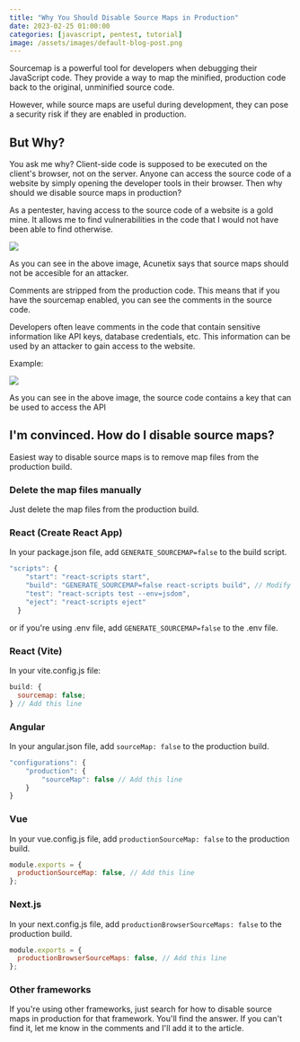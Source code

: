 ```yaml
---
title: "Why You Should Disable Source Maps in Production"
date: 2023-02-25 01:00:00
categories: [javascript, pentest, tutorial]
image: /assets/images/default-blog-post.png
---
```


Sourcemap is a powerful tool for developers when debugging their JavaScript code. They provide a way to map the minified, production code back to the original, unminified source code.

However, while source maps are useful during development, they can pose a security risk if they are enabled in production.

## But Why?

You ask me why? Client-side code is supposed to be executed on the client's browser, not on the server. Anyone can access the source code of a website by simply opening the developer tools in their browser. Then why should we disable source maps in production?

As a pentester, having access to the source code of a website is a gold mine. It allows me to find vulnerabilities in the code that I would not have been able to find otherwise.

![](https://i.imgur.com/dYd99GO.png)

As you can see in the above image, Acunetix says that source maps should not be accesible for an attacker.

Comments are stripped from the production code. This means that if you have the sourcemap enabled, you can see the comments in the source code.

Developers often leave comments in the code that contain sensitive information like API keys, database credentials, etc. This information can be used by an attacker to gain access to the website.

Example:

![](https://i.imgur.com/MAP7t9Z.png)

As you can see in the above image, the source code contains a key that can be used to access the API

## I'm convinced. How do I disable source maps?

Easiest way to disable source maps is to remove map files from the production build.

### Delete the map files manually

Just delete the map files from the production build.

### React (Create React App)

In your package.json file, add `GENERATE_SOURCEMAP=false` to the build script.

```js
"scripts": {
    "start": "react-scripts start",
    "build": "GENERATE_SOURCEMAP=false react-scripts build", // Modify this line
    "test": "react-scripts test --env=jsdom",
    "eject": "react-scripts eject"
  }
```

or if you're using .env file, add `GENERATE_SOURCEMAP=false` to the .env file.

### React (Vite)

In your vite.config.js file:

```js
build: {
  sourcemap: false;
} // Add this line
```

### Angular

In your angular.json file, add `sourceMap: false` to the production build.

```js
"configurations": {
    "production": {
        "sourceMap": false // Add this line
    }
}
```

### Vue

In your vue.config.js file, add `productionSourceMap: false` to the production build.

```js
module.exports = {
  productionSourceMap: false, // Add this line
};
```

### Next.js

In your next.config.js file, add `productionBrowserSourceMaps: false` to the production build.

```js
module.exports = {
  productionBrowserSourceMaps: false, // Add this line
};
```

### Other frameworks

If you're using other frameworks, just search for how to disable source maps in production for that framework. You'll find the answer. If you can't find it, let me know in the comments and I'll add it to the article.
